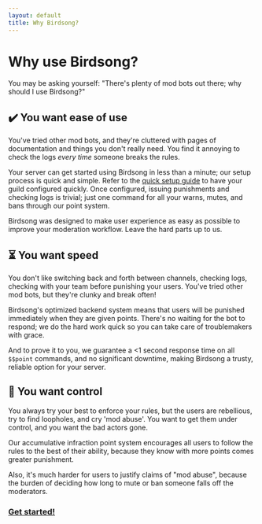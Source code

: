 ```yaml
---
layout: default
title: Why Birdsong?
---
```



# Why use Birdsong?

You may be asking yourself: "There's plenty of mod bots out there; why should I use Birdsong?"

## <span class='header-emoji'>✔️</span> You want **ease of use**

You've tried other mod bots, and they're cluttered with pages of documentation and things you don't really need. You find it annoying to check the logs *every time* someone breaks the rules.

Your server can get started using Birdsong in less than a minute; our setup process is quick and simple. Refer to the [quick setup guide](/setup) to have your guild configured quickly. Once configured, issuing punishments and checking logs is trivial; just one command for all your warns, mutes, and bans through our point system.

Birdsong was designed to make user experience as easy as possible to improve your moderation workflow. Leave the hard parts up to us.

## <span class='header-emoji'>⏳</span> You want **speed**

You don't like switching back and forth between channels, checking logs, checking with your team before punishing your users. You've tried other mod bots, but they're clunky and break often!

Birdsong's optimized backend system means that users will be punished immediately when they are given points. There's no waiting for the bot to respond; we do the hard work quick so you can take care of troublemakers with grace.

And to prove it to you, we guarantee a <1 second response time on all `$$point` commands, and no significant downtime, making Birdsong a trusty, reliable option for your server.

## <span class='header-emoji'>🔨</span> You want **control**

You always try your best to enforce your rules, but the users are rebellious, try to find loopholes, and cry 'mod abuse'. You want to get them under control, and you want the bad actors gone.

Our accumulative infraction point system encourages all users to follow the rules to the best of their ability, because they know with more points comes greater punishment.

Also, it's much harder for users to justify claims of "mod abuse", because the burden of deciding how long to mute or ban someone falls off the moderators.

### [Get started!](/setup)
